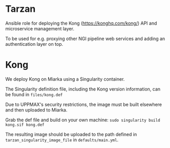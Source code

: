 # Tarzan

Ansible role for deploying the Kong (https://konghq.com/kong/) API and microservice management layer.

To be used for e.g. proxying other NGI pipeline web services and adding an authentication layer on top.

# Kong

We deploy Kong on Miarka using a Singularity container.

The Singularity definition file, including the Kong version information, can be found in `files/kong.def`

Due to UPPMAX's security restrictions, the image must be built elsewhere and then uploaded to Miarka.

Grab the def file and build on your own machine: `sudo singularity build kong.sif kong.def`

The resulting image should be uploaded to the path defined in `tarzan_singularity_image_file` in `defaults/main.yml`.
